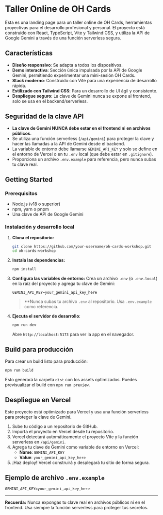 # Taller Online de OH Cards

Esta es una landing page para un taller online de OH Cards, herramientas proyectivas para el desarrollo profesional y personal. El proyecto está construido con React, TypeScript, Vite y Tailwind CSS, y utiliza la API de Google Gemini a través de una función serverless segura.

## Características

-   **Diseño responsivo**: Se adapta a todos los dispositivos.
-   **Demo interactiva**: Sección única impulsada por la API de Google Gemini, permitiendo experimentar una mini-sesión OH Cards.
-   **Stack moderno**: Construido con Vite para una experiencia de desarrollo rápida.
-   **Estilizado con Tailwind CSS**: Para un desarrollo de UI ágil y consistente.
-   **Despliegue seguro**: La clave de Gemini nunca se expone al frontend, solo se usa en el backend/serverless.

## Seguridad de la clave API

- **La clave de Gemini NUNCA debe estar en el frontend ni en archivos públicos.**
- Se utiliza una función serverless (`/api/gemini`) para proteger la clave y hacer las llamadas a la API de Gemini desde el backend.
- La variable de entorno debe llamarse `GEMINI_API_KEY` y solo se define en el entorno de Vercel o en tu `.env` local (que debe estar en `.gitignore`).
- Proporciona un archivo `.env.example` para referencia, pero nunca subas tu clave real.

## Getting Started

### Prerequisitos

-   Node.js (v18 o superior)
-   npm, yarn o pnpm
-   Una clave de API de Google Gemini

### Instalación y desarrollo local

1.  **Clona el repositorio:**
    ```bash
    git clone https://github.com/your-username/oh-cards-workshop.git
    cd oh-cards-workshop
    ```

2.  **Instala las dependencias:**
    ```bash
    npm install
    ```

3.  **Configura las variables de entorno:**
    Crea un archivo `.env` (o `.env.local`) en la raíz del proyecto y agrega tu clave de Gemini:
    ```
    GEMINI_API_KEY=your_gemini_api_key_here
    ```
    > **Nunca subas tu archivo `.env` al repositorio. Usa `.env.example` como referencia.

4.  **Ejecuta el servidor de desarrollo:**
    ```bash
    npm run dev
    ```
    Abre `http://localhost:5173` para ver la app en el navegador.

## Build para producción

Para crear un build listo para producción:
```bash
npm run build
```
Esto generará la carpeta `dist` con los assets optimizados. Puedes previsualizar el build con `npm run preview`.

## Despliegue en Vercel

Este proyecto está optimizado para Vercel y usa una función serverless para proteger la clave de Gemini.

1.  Sube tu código a un repositorio de GitHub.
2.  Importa el proyecto en Vercel desde tu repositorio.
3.  Vercel detectará automáticamente el proyecto Vite y la función serverless en `/api/gemini`.
4.  Agrega tu clave de Gemini como variable de entorno en Vercel:
    -   **Name**: `GEMINI_API_KEY`
    -   **Value**: `your_gemini_api_key_here`
5.  ¡Haz deploy! Vercel construirá y desplegará tu sitio de forma segura.

## Ejemplo de archivo `.env.example`

```
GEMINI_API_KEY=your_gemini_api_key_here
```

---

**Recuerda:** Nunca expongas tu clave real en archivos públicos ni en el frontend. Usa siempre la función serverless para proteger tus secretos.
